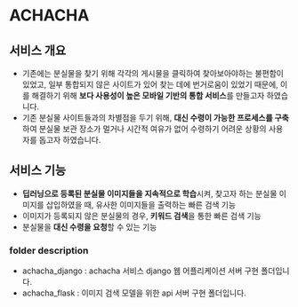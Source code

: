 # ACHACHA

## 서비스 개요

- 기존에는 분실물을 찾기 위해 각각의 게시물을 클릭하여 찾아보아야하는 불편함이 있었고, 일부 통합되지 않은 사이트가 있어 찾는 데에 번거로움이 있었기 때문에, 이를 해결하기 위해 **보다 사용성이 높은 모바일 기반의 통합 서비스**를 만들고자 하였습니다.
- 기존 분실물 사이트들과의 차별점을 두기 위해, **대신 수령이 가능한 프로세스를 구축**하여 분실물 보관 장소가 멀거나 시간적 여유가 없어 수령하기 어려운 상황의 사용자를 돕고자 하였습니다.

## 서비스 기능

- **딥러닝으로 등록된 분실물 이미지들을 지속적으로 학습**시켜, 찾고자 하는 분실물 이미지를 삽입하였을 때, 유사한 이미지들을 출력하는 빠른 검색 기능
- 이미지가 등록되지 않은 분실물의 경우, **키워드 검색**을 통한 빠른 검색 기능
- 분실물을 **대신 수령을 요청**할 수 있는 기능

### folder description<br>
- achacha_django : achacha 서비스 django 웹 어플리케이션 서버 구현 폴더입니다. <br>
- achacha_flask : 이미지 검색 모델을 위한 api 서버 구현 폴더입니다. 
